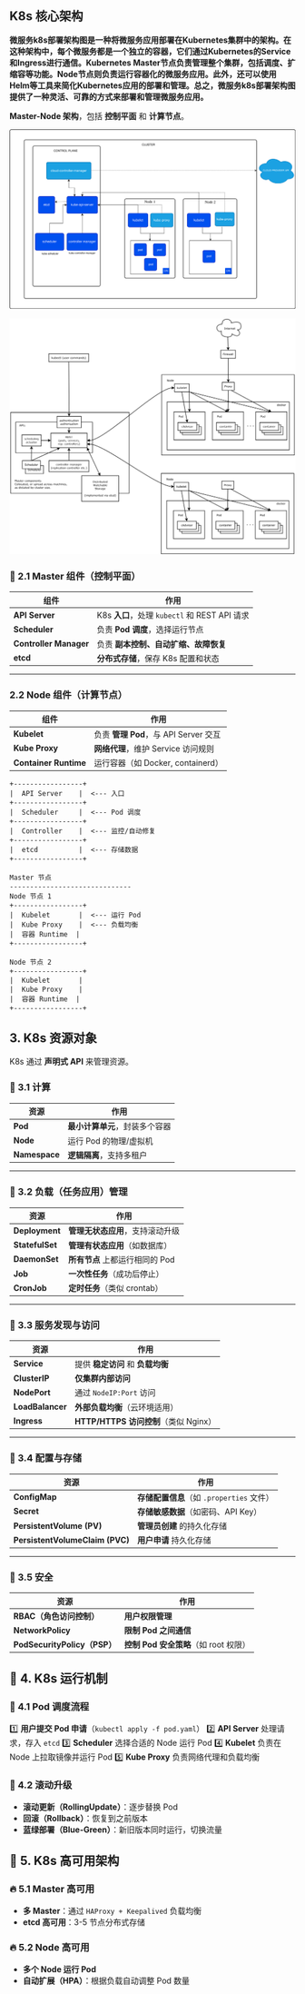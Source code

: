 ##  K8s 核心架构

**微服务k8s部署架构图是一种将微服务应用部署在Kubernetes集群中的架构。在这种架构中，每个微服务都是一个独立的容器，它们通过Kubernetes的Service和Ingress进行通信。Kubernetes Master节点负责管理整个集群，包括调度、扩缩容等功能。Node节点则负责运行容器化的微服务应用。此外，还可以使用Helm等工具来简化Kubernetes应用的部署和管理。总之，微服务k8s部署架构图提供了一种灵活、可靠的方式来部署和管理微服务应用。** 

**Master-Node 架构**，包括 **控制平面** 和 **计算节点**。

![控制平面（kube-apiserver、etcd、kube-controller-manager、kube-scheduler）和多个节点。每个节点运行 kubelet 和 kube-proxy。](https://raw.githubusercontent.com/PeipengWang/picture/master/k8skubernetes-cluster-architecture.svg)



![img](https://raw.githubusercontent.com/PeipengWang/picture/master/k8sarchitecture.png)

### **📍 2.1 Master 组件（控制平面）**

| 组件                   | 作用                                          |
| ---------------------- | --------------------------------------------- |
| **API Server**         | K8s **入口**，处理 `kubectl` 和 REST API 请求 |
| **Scheduler**          | 负责 **Pod 调度**，选择运行节点               |
| **Controller Manager** | 负责 **副本控制、自动扩缩、故障恢复**         |
| **etcd**               | **分布式存储**，保存 K8s 配置和状态           |

------

### **2.2 Node 组件（计算节点）**

| 组件                  | 作用                                  |
| --------------------- | ------------------------------------- |
| **Kubelet**           | 负责 **管理 Pod**，与 API Server 交互 |
| **Kube Proxy**        | **网络代理**，维护 Service 访问规则   |
| **Container Runtime** | 运行容器（如 Docker, containerd）     |

```
+-----------------+
|  API Server    |  <--- 入口
+-----------------+
|  Scheduler     |  <--- Pod 调度
+-----------------+
|  Controller    |  <--- 监控/自动修复
+-----------------+
|  etcd          |  <--- 存储数据
+-----------------+

Master 节点
------------------------------
Node 节点 1
+-----------------+
|  Kubelet       |  <--- 运行 Pod
|  Kube Proxy    |  <--- 负载均衡
|  容器 Runtime  |
+-----------------+

Node 节点 2
+-----------------+
|  Kubelet       |
|  Kube Proxy    |
|  容器 Runtime  |
+-----------------+

```

## **3. K8s 资源对象**

K8s 通过 **声明式 API** 来管理资源。

### **📍 3.1 计算**

| 资源          | 作用                           |
| ------------- | ------------------------------ |
| **Pod**       | **最小计算单元**，封装多个容器 |
| **Node**      | 运行 Pod 的物理/虚拟机         |
| **Namespace** | **逻辑隔离**，支持多租户       |

------

### **📍 3.2 负载（任务应用）管理**

| 资源            | 作用                             |
| --------------- | -------------------------------- |
| **Deployment**  | **管理无状态应用**，支持滚动升级 |
| **StatefulSet** | **管理有状态应用**（如数据库）   |
| **DaemonSet**   | **所有节点** 上都运行相同的 Pod  |
| **Job**         | **一次性任务**（成功后停止）     |
| **CronJob**     | **定时任务**（类似 crontab）     |

------

### **📍 3.3 服务发现与访问**

| 资源             | 作用                                  |
| ---------------- | ------------------------------------- |
| **Service**      | 提供 **稳定访问** 和 **负载均衡**     |
| **ClusterIP**    | **仅集群内部访问**                    |
| **NodePort**     | 通过 `NodeIP:Port` 访问               |
| **LoadBalancer** | **外部负载均衡**（云环境适用）        |
| **Ingress**      | **HTTP/HTTPS 访问控制**（类似 Nginx） |

------

### **📍 3.4 配置与存储**

| 资源                            | 作用                                      |
| ------------------------------- | ----------------------------------------- |
| **ConfigMap**                   | **存储配置信息**（如 `.properties` 文件） |
| **Secret**                      | **存储敏感数据**（如密码、API Key）       |
| **PersistentVolume (PV)**       | **管理员创建** 的持久化存储               |
| **PersistentVolumeClaim (PVC)** | **用户申请** 持久化存储                   |

------

### **📍 3.5 安全**

| 资源                         | 作用                                  |
| ---------------------------- | ------------------------------------- |
| **RBAC（角色访问控制）**     | **用户权限管理**                      |
| **NetworkPolicy**            | **限制 Pod 之间通信**                 |
| **PodSecurityPolicy（PSP）** | **控制 Pod 安全策略**（如 root 权限） |



## **📌 4. K8s 运行机制**

### **🚀 4.1 Pod 调度流程**

1️⃣ **用户提交 Pod 申请**（`kubectl apply -f pod.yaml`）
2️⃣ **API Server** 处理请求，存入 `etcd`
3️⃣ **Scheduler** 选择合适的 Node 运行 Pod
4️⃣ **Kubelet** 负责在 Node 上拉取镜像并运行 Pod
5️⃣ **Kube Proxy** 负责网络代理和负载均衡



### **🚀 4.2 滚动升级**

- **滚动更新（RollingUpdate）**：逐步替换 Pod
- **回滚（Rollback）**：恢复到之前版本
- **蓝绿部署（Blue-Green）**：新旧版本同时运行，切换流量

## **📌 5. K8s 高可用架构**

### **🔥 5.1 Master 高可用**

- **多 Master**：通过 `HAProxy + Keepalived` 负载均衡
- **etcd 高可用**：3-5 节点分布式存储

### **🔥 5.2 Node 高可用**

- **多个 Node 运行 Pod**
- **自动扩展（HPA）**：根据负载自动调整 Pod 数量